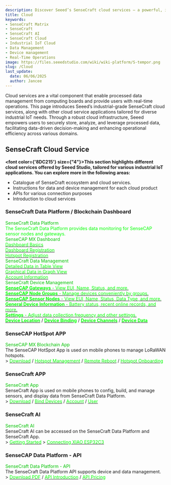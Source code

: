 ```yaml
---
description: Discover Seeed’s SenseCraft cloud services — a powerful, industrial-grade platform designed for efficient data management, real-time operations, and scalable IoT applications. Learn more about how SenseCraft supports your industrial IoT cloud deployment.
title: Cloud
keywords:
- SenseCraft Matrix
- SenseCraft
- SenseCraft AI
- SenseCraft Cloud
- Industrial IoT Cloud
- Data Management
- Device management
- Real-Time Operations
image: https://files.seeedstudio.com/wiki/wiki-platform/S-tempor.png
slug: /Cloud
last_update:
  date: 06/06/2025
  author: Jancee
---
```


Cloud services are a vital component that enable processed data management from computing boards and provide users with real-time operations. This page introduces Seeed’s industrial-grade SenseCraft cloud services, along with other cloud service applications tailored for diverse industrial IoT needs. Through a robust cloud infrastructure, Seeed empowers users to securely store, analyze, and leverage processed data, facilitating data-driven decision-making and enhancing operational efficiency across various domains.

## SenseCraft Cloud Service

<strong><font color={'8DC215'} size={"4"}>This section highlights different cloud services offered by Seeed Studio, tailored for various industrial IoT applications. You can explore more in the following areas:</font></strong>

- Catalogue of SenseCraft ecosystem and cloud services.
- Instructions for data and device management for each cloud product
- APIs for various connection purposes
- Introduction to cloud services

### SenseCraft Data Platform / Blockchain Dashboard

<div class="title_container">
    <div class="title_item" style={{textAlign: 'center'}}>
            <div class="start_card_title" style={{textAlign: 'center'}}><font color={'8DC215'} size={"6"}>SenseCraft Data Platform</font></div>
            <div class="start_card_title" style={{textAlign: 'center'}}><font color={'FFFFFF'} size={"3"}>The SenseCraft Data Platform provides data monitoring for SenseCAP sensor nodes and gateways.</font></div>
    </div>
</div>

<div class="intro_container">
    <div class="intro_item" style={{textAlign: 'center'}}>
            <div class="start_card_title" style={{textAlign: 'center'}}><font color={'8DC215'} size={"5"}>SenseCAP MX Dashboard</font></div>
            <a href="/Cloud_Chain/SenseCAP_Dashboard/Dashboard_Basics" target="_blank"><span><font color={'FFFFFF'} size={"2"}>Dashboard Basics</font></span></a>
            <br/>
            <a href="/Cloud_Chain/SenseCAP_Dashboard/Dashboard_Registration" target="_blank"><span><font color={'FFFFFF'} size={"2"}>Dashboard Registration</font></span></a>
            <br/>
            <a href="/Cloud_Chain/SenseCAP_Dashboard/Hotspot_Registration" target="_blank"><span><font color={'FFFFFF'} size={"2"}>Hotspot Registration</font></span></a>
            <br/>
    </div>
    <div class="intro_item" style={{textAlign: 'center'}}>
            <div class="start_card_title" style={{textAlign: 'center'}}><font color={'8DC215'} size={"5"}>SenseCraft Data Management</font></div>
            <a href="/Cloud_Chain/SenseCAP_Portal/Detail_Introduction/Data_Management#table" target="_blank"><span><font color={'FFFFFF'} size={"2"}>Detailed Data in Table View</font></span></a>
            <br/>
            <a href="/Cloud_Chain/SenseCAP_Portal/Detail_Introduction/Data_Management#graph" target="_blank"><span><font color={'FFFFFF'} size={"2"}>Graphical Data in Graph View</font></span></a>
            <br/>
            <a href="/Cloud_Chain/SenseCAP_Portal/Detail_Introduction/Data_Management#check-account-info" target="_blank"><span><font color={'FFFFFF'} size={"2"}>Account Information</font></span></a>
            <br/>
    </div>
</div>

<div class="independent_container">
    <div class="independent_item" style={{textAlign: 'left'}}>
            <div class="independent_title" style={{textAlign: 'center'}}><font color={'8DC215'} size={"5"}>SenseCraft Device Management</font></div>
            <a href="/Cloud_Chain/SenseCAP_Portal/Detail_Introduction/Device_Management#gateway" target="_blank"><span><font color={'FFFFFF'} size={"2"}><strong>SenseCAP Gateways</strong> - View EUI, Name, Status, and more.</font></span></a>
            <br/>
            <a href="/Cloud_Chain/SenseCAP_Portal/Detail_Introduction/Device_Management#node-group-management" target="_blank"><span><font color={'FFFFFF'} size={"2"}><strong>SenseCAP Node Groups</strong> - Manage devices conveniently by groups.</font></span></a>
            <br/>
            <a href="/Cloud_Chain/SenseCAP_Portal/Detail_Introduction/Device_Management#sensor-node-management" target="_blank"><span><font color={'FFFFFF'} size={"2"}><strong>SenseCAP Sensor Nodes</strong> - View EUI, Name, Status, Data Type, and more.</font></span></a>
            <br/>
            <a href="/Cloud_Chain/SenseCAP_Portal/Detail_Introduction/Device_Management#general-information" target="_blank"><span><font color={'FFFFFF'} size={"2"}><strong>General Device Information</strong> - Battery status, recent online records, and more.</font></span></a>
            <br/>
            <a href="/Cloud_Chain/SenseCAP_Portal/Detail_Introduction/Device_Management#settings" target="_blank"><span><font color={'FFFFFF'} size={"2"}><strong>Settings</strong> - Adjust data collection frequency and other settings.</font></span></a>
            <br/>
            <a href="/Cloud_Chain/SenseCAP_Portal/Detail_Introduction/Device_Management#location" target="_blank"><span><font color={'FFFFFF'} size={"2"}><strong>Device Location</strong></font></span></a> 
            /
            <a href="/Cloud_Chain/SenseCAP_Portal/Detail_Introduction/Device_Management#bind-device" target="_blank"><span><font color={'FFFFFF'} size={"2"}><strong>Device Binding</strong></font></span></a>
            /
            <a href="/Cloud_Chain/SenseCAP_Portal/Detail_Introduction/Device_Management#channel" target="_blank"><span><font color={'FFFFFF'} size={"2"}><strong>Device Channels</strong></font></span></a>
            /
            <a href="/Cloud_Chain/SenseCAP_Portal/Detail_Introduction/Device_Management#data" target="_blank"><span><font color={'FFFFFF'} size={"2"}><strong>Device Data</strong></font></span></a>
    </div>
</div>

### SenseCAP HotSpot APP

<div class="title_container">
    <div class="title_item" style={{textAlign: 'center'}}>
            <div class="start_card_title" style={{textAlign: 'center'}}><font color={'8DC215'} size={"6"}>SenseCAP MX Blockchain App</font></div>
            The SenseCAP HotSpot App is used on mobile phones to manage LoRaWAN hotspots.
            <br/>
            > <a href="/Cloud_Chain/SenseCAP_Hotspot_APP/Download_APP" target="_blank"><span><font color={'FFFFFF'} size={"3"}>Download</font></span></a> / <a href="/Cloud_Chain/SenseCAP_Hotspot_APP/Hotspot_Management" target="_blank"><span><font color={'FFFFFF'} size={"3"}>Hotspot Management</font></span></a> / <a href="/Cloud_Chain/SenseCAP_Hotspot_APP/Remote Reboot" target="_blank"><span><font color={'FFFFFF'} size={"3"}>Remote Reboot</font></span></a> / <a href="/Cloud_Chain/SenseCAP_Hotspot_APP/Hotspot_Onboarding" target="_blank"><span><font color={'FFFFFF'} size={"3"}>Hotspot Onboarding</font></span></a>
    </div>
</div>

### SenseCraft APP

<div class="title_container">
    <div class="title_item" style={{textAlign: 'center'}}>
            <div class="start_card_title" style={{textAlign: 'center'}}><font color={'8DC215'} size={"6"}>SenseCraft App</font></div>
            SenseCraft App is used on mobile phones to config, build, and manage sensors, and display data from SenseCraft Data Platform.
            <br/>
            > <a href="/sensecraft_app#download" target="_blank"><span><font color={'FFFFFF'} size={"3"}>Download</font></span></a> / <a href="/sensecraft_app#config" target="_blank"><span><font color={'FFFFFF'} size={"3"}>Bind Devices</font></span></a> / <a href="/sensecraft_app#account" target="_blank"><span><font color={'FFFFFF'} size={"3"}>Account</font></span></a> / <a href="/sensecraft_app#user" target="_blank"><span><font color={'FFFFFF'} size={"3"}>User</font></span></a>
    </div>
</div>

### SenseCraft AI

<div class="title_container">
    <div class="title_item" style={{textAlign: 'center'}}>
            <div class="start_card_title" style={{textAlign: 'center'}}><font color={'8DC215'} size={"6"}>SenseCraft AI</font></div>
            SenseCraft AI can be accessed on the SenseCraft Data Platform and SenseCraft App.
            <br/>
            > <a href="/How_to_Use_SenseCAP_AI_on_SenseCAP_Portal_and_SenseCAP_Mate_APP" target="_blank"><span><font color={'FFFFFF'} size={"3"}>Getting Started</font></span></a> 
            > <a href="/xiao_esp32c3_sensecapai/" target="_blank"><span><font color={'FFFFFF'} size={"3"}>Connecting XIAO ESP32C3</font></span></a>
    </div>
</div>

### SenseCAP Data Platform - API

<div class="title_container">
    <div class="title_item" style={{textAlign: 'center'}}>
            <div class="start_card_title" style={{textAlign: 'center'}}><font color={'8DC215'} size={"6"}>SenseCraft Data Platform - API</font></div>
            The SenseCraft Data Platform API supports device and data management.
            <br/>
            > <a href="https://sensecap-docs.seeed.cc/pdf/sensecap_opanapi_document_en.pdf" target="_blank"><span><font color={'FFFFFF'} size={"3"}>Download PDF</font></span></a> / <a href="/Cloud_Chain/SenseCAP_API/SenseCAP_API_Introduction" target="_blank"><span><font color={'FFFFFF'} size={"3"}>API Introduction</font></span></a> / <a href="/sensecraft-data-platform/api-pricing" target="_blank"><span><font color={'FFFFFF'} size={"3"}>API Pricing</font></span></a>
    </div>
</div>
